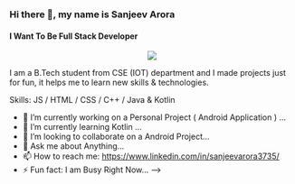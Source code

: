 ### Hi there 👋, my name is Sanjeev Arora
#### I Want To Be Full Stack Developer

<p align="center">
  <img src="https://camo.githubusercontent.com/7a1cef091de305730c8be2627ba2960afe5c9b24ff13529699369030cb1c341b/68747470733a2f2f692e6962622e636f2f44514c7754306d2f42616e6e65722e706e67">
</p>
I am a B.Tech student from CSE (IOT) department and I made projects just for fun, it helps me to learn new skills & technologies.  

Skills:  JS / HTML / CSS / C++ / Java & Kotlin

- 🔭 I’m currently working on a Personal Project ( Android Application ) ...
- 🌱 I’m currently learning Kotlin ...
- 👯 I’m looking to collaborate on a Android Project...
- 💬 Ask me about Anything...
- 📫 How to reach me: https://www.linkedin.com/in/sanjeevarora3735/
- ⚡ Fun fact: I am Busy Right Now...
-->
